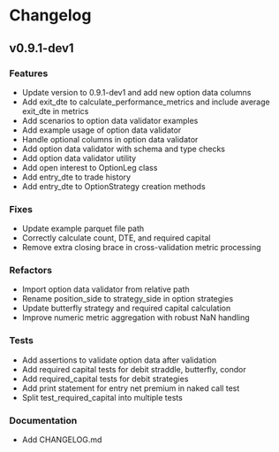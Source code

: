 # Changelog

## v0.9.1-dev1

### Features
- Update version to 0.9.1-dev1 and add new option data columns
- Add exit_dte to calculate_performance_metrics and include average exit_dte in metrics
- Add scenarios to option data validator examples
- Add example usage of option data validator
- Handle optional columns in option data validator
- Add option data validator with schema and type checks
- Add option data validator utility
- Add open interest to OptionLeg class
- Add entry_dte to trade history
- Add entry_dte to OptionStrategy creation methods

### Fixes
- Update example parquet file path
- Correctly calculate count, DTE, and required capital
- Remove extra closing brace in cross-validation metric processing

### Refactors
- Import option data validator from relative path
- Rename position_side to strategy_side in option strategies
- Update butterfly strategy and required capital calculation
- Improve numeric metric aggregation with robust NaN handling

### Tests
- Add assertions to validate option data after validation
- Add required capital tests for debit straddle, butterfly, condor
- Add required_capital tests for debit strategies
- Add print statement for entry net premium in naked call test
- Split test_required_capital into multiple tests

### Documentation
- Add CHANGELOG.md
